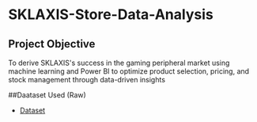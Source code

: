 # SKLAXIS-Store-Data-Analysis
## Project Objective
To derive SKLAXIS's success in the gaming peripheral market using machine learning and Power BI to optimize product selection, pricing, and stock management through data-driven insights

##Daataset Used (Raw)
- <a href="https://github.com/Mohammed-Hanzala-Khan/Business-Data-Analytics-Portfolio/blob/main/SKLAXIS's%20Store%20Raw%20Data.xlsx">Dataset</a>
